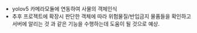 - yolov5 카메라모듈에 연동하여 사물의 객체인식
- 추후 프로젝트에 확장시 판단한 객체에 따라 위험물질/반입금지 물품들을 확인하고 서버에 알리는 것 과 같은 기능을 수행하는데 도움이 될 것으로 예상.